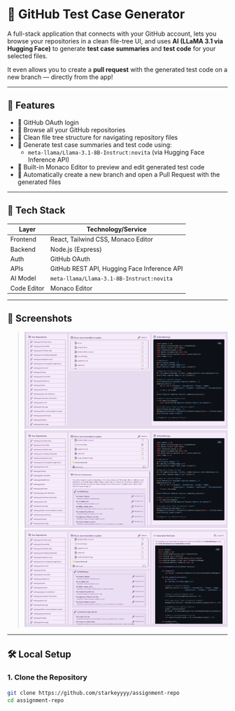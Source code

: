 # 🧪 GitHub Test Case Generator

A full-stack application that connects with your GitHub account, lets you browse your repositories in a clean file-tree UI, and uses **AI (LLaMA 3.1 via Hugging Face)** to generate **test case summaries** and **test code** for your selected files.

It even allows you to create a **pull request** with the generated test code on a new branch — directly from the app!

---

## 🚀 Features

- 🔐 GitHub OAuth login
- 📁 Browse all your GitHub repositories
- 🧾 Clean file tree structure for navigating repository files
- 🤖 Generate test case summaries and test code using:
  - `meta-llama/Llama-3.1-8B-Instruct:novita` (via Hugging Face Inference API)
- 📝 Built-in Monaco Editor to preview and edit generated test code
- 🔄 Automatically create a new branch and open a Pull Request with the generated files

---

## 🧰 Tech Stack

| Layer         | Technology/Service                                 |
|---------------|----------------------------------------------------|
| Frontend      | React, Tailwind CSS, Monaco Editor                 |
| Backend       | Node.js (Express)                                  |
| Auth          | GitHub OAuth                                       |
| APIs          | GitHub REST API, Hugging Face Inference API        |
| AI Model      | `meta-llama/Llama-3.1-8B-Instruct:novita`           |
| Code Editor   | Monaco Editor                                      |

---

## 📸 Screenshots

> ![Dashboard](./screenshots/ss1.png)
> ![PR Created](./screenshots/ss3.png)
> ![File Tree](./screenshots/ss2.png)

---

## 🛠️ Local Setup

### 1. Clone the Repository

```bash
git clone https://github.com/starkeyyyy/assignment-repo
cd assignment-repo
